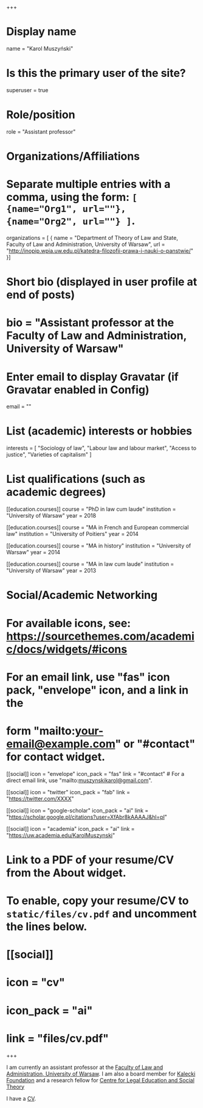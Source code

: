 +++
# Display name
name = "Karol Muszyński"

# Is this the primary user of the site?
superuser = true

# Role/position
role = "Assistant professor"

# Organizations/Affiliations
#   Separate multiple entries with a comma, using the form: `[ {name="Org1", url=""}, {name="Org2", url=""} ]`.
organizations = [ { name = "Department of Theory of Law and State, Faculty of Law and Administration, University of Warsaw", url = "http://inopip.wpia.uw.edu.pl/katedra-filozofii-prawa-i-nauki-o-panstwie/" }]

# Short bio (displayed in user profile at end of posts)
# bio = "Assistant professor at the Faculty of Law and Administration, University of Warsaw"

# Enter email to display Gravatar (if Gravatar enabled in Config)
email = ""

# List (academic) interests or hobbies
interests = [
  "Sociology of law",
  "Labour law and labour market",
  "Access to justice",
  "Varieties of capitalism"
]

# List qualifications (such as academic degrees)
[[education.courses]]
  course = "PhD in law cum laude"
  institution = "University of Warsaw"
  year = 2018

[[education.courses]]
  course = "MA in French and European commercial law"
  institution = "University of Poitiers"
  year = 2014

[[education.courses]]
  course = "MA in history"
  institution = "University of Warsaw"
  year = 2014
  
[[education.courses]]
  course = "MA in law cum laude"
  institution = "University of Warsaw"
  year = 2013

  
  
# Social/Academic Networking
# For available icons, see: https://sourcethemes.com/academic/docs/widgets/#icons
#   For an email link, use "fas" icon pack, "envelope" icon, and a link in the
#   form "mailto:your-email@example.com" or "#contact" for contact widget.

[[social]]
  icon = "envelope"
  icon_pack = "fas"
  link = "#contact"  # For a direct email link, use "mailto:muszynskikarol@gmail.com".
  
[[social]]
  icon = "twitter"
  icon_pack = "fab"
  link = "https://twitter.com/XXXX"

[[social]]
  icon = "google-scholar"
  icon_pack = "ai"
  link = "https://scholar.google.pl/citations?user=XfAbr8kAAAAJ&hl=pl"

[[social]]
  icon = "academia"
  icon_pack = "ai"
  link = "https://uw.academia.edu/KarolMuszynski"

# Link to a PDF of your resume/CV from the About widget.
# To enable, copy your resume/CV to `static/files/cv.pdf` and uncomment the lines below.
# [[social]]
#   icon = "cv"
#   icon_pack = "ai"
#   link = "files/cv.pdf"

+++
<br/>

I am currently an assistant professor at the [Faculty of Law and Administration, University of Warsaw](http://inopip.wpia.uw.edu.pl/katedra-filozofii-prawa-i-nauki-o-panstwie/). I am also a board member for [Kalecki Foundation](http://www.kalecki.org) and a research fellow for [Centre for Legal Education and Social Theory](http://clest.pl)

I have a [CV](https://drive.google.com/open?id=1GOX_lxxpxnHr8aQsVrIcU8E-l8OlgSag). 
